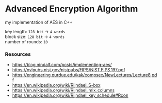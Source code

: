 # Advanced Encryption Algorithm

my implementation of AES in C++

key length: `128 bit` -> `4 words`  
block size: `128 bit` -> `4 words`  
number of rounds: `10`

### Resources

- https://blog.nindalf.com/posts/implementing-aes/
- https://nvlpubs.nist.gov/nistpubs/FIPS/NIST.FIPS.197.pdf
- https://engineering.purdue.edu/kak/compsec/NewLectures/Lecture8.pdf
- https://en.wikipedia.org/wiki/Rijndael_S-box
- https://en.wikipedia.org/wiki/Rijndael_mix_columns
- https://en.wikipedia.org/wiki/Rijndael_key_schedule#Rcon
